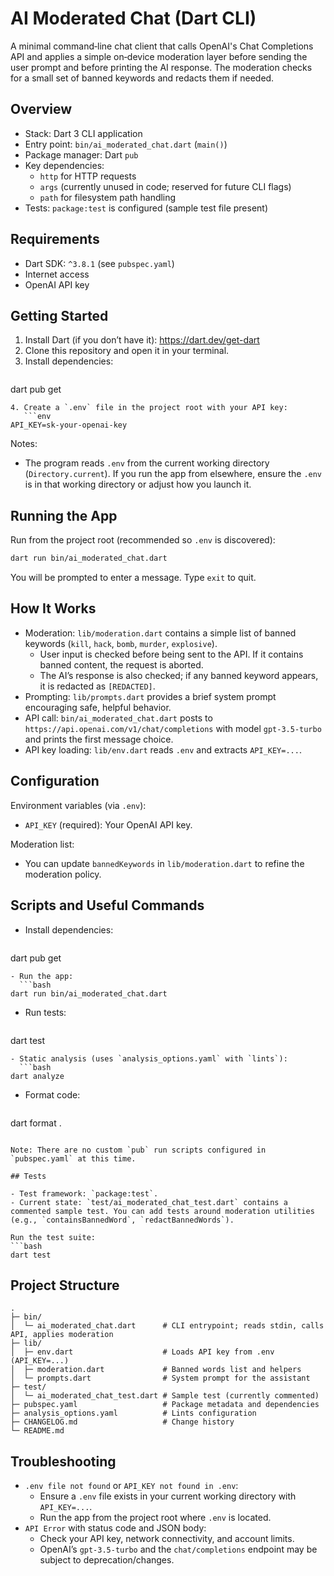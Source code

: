 # AI Moderated Chat (Dart CLI)

A minimal command‑line chat client that calls OpenAI's Chat Completions API and applies a simple on‑device moderation layer before sending the user prompt and before printing the AI response. The moderation checks for a small set of banned keywords and redacts them if needed.

## Overview

- Stack: Dart 3 CLI application
- Entry point: `bin/ai_moderated_chat.dart` (`main()`)
- Package manager: Dart `pub`
- Key dependencies: 
  - `http` for HTTP requests
  - `args` (currently unused in code; reserved for future CLI flags)
  - `path` for filesystem path handling
- Tests: `package:test` is configured (sample test file present)

## Requirements

- Dart SDK: `^3.8.1` (see `pubspec.yaml`)
- Internet access
- OpenAI API key

## Getting Started

1. Install Dart (if you don’t have it): https://dart.dev/get-dart
2. Clone this repository and open it in your terminal.
3. Install dependencies:
   ```bash
dart pub get
```
4. Create a `.env` file in the project root with your API key:
   ```env
API_KEY=sk-your-openai-key
```
   Notes:
   - The program reads `.env` from the current working directory (`Directory.current`). If you run the app from elsewhere, ensure the `.env` is in that working directory or adjust how you launch it.

## Running the App

Run from the project root (recommended so `.env` is discovered):

```bash
dart run bin/ai_moderated_chat.dart
```

You will be prompted to enter a message. Type `exit` to quit.

## How It Works

- Moderation: `lib/moderation.dart` contains a simple list of banned keywords (`kill`, `hack`, `bomb`, `murder`, `explosive`).
  - User input is checked before being sent to the API. If it contains banned content, the request is aborted.
  - The AI’s response is also checked; if any banned keyword appears, it is redacted as `[REDACTED]`.
- Prompting: `lib/prompts.dart` provides a brief system prompt encouraging safe, helpful behavior.
- API call: `bin/ai_moderated_chat.dart` posts to `https://api.openai.com/v1/chat/completions` with model `gpt-3.5-turbo` and prints the first message choice.
- API key loading: `lib/env.dart` reads `.env` and extracts `API_KEY=...`.

## Configuration

Environment variables (via `.env`):

- `API_KEY` (required): Your OpenAI API key.

Moderation list:
- You can update `bannedKeywords` in `lib/moderation.dart` to refine the moderation policy.

## Scripts and Useful Commands

- Install dependencies:
  ```bash
dart pub get
```
- Run the app:
  ```bash
dart run bin/ai_moderated_chat.dart
```
- Run tests:
  ```bash
dart test
```
- Static analysis (uses `analysis_options.yaml` with `lints`):
  ```bash
dart analyze
```
- Format code:
  ```bash
dart format .
```

Note: There are no custom `pub` run scripts configured in `pubspec.yaml` at this time.

## Tests

- Test framework: `package:test`.
- Current state: `test/ai_moderated_chat_test.dart` contains a commented sample test. You can add tests around moderation utilities (e.g., `containsBannedWord`, `redactBannedWords`).

Run the test suite:
```bash
dart test
```

## Project Structure

```
.
├─ bin/
│  └─ ai_moderated_chat.dart      # CLI entrypoint; reads stdin, calls API, applies moderation
├─ lib/
│  ├─ env.dart                    # Loads API key from .env (API_KEY=...)
│  ├─ moderation.dart             # Banned words list and helpers
│  └─ prompts.dart                # System prompt for the assistant
├─ test/
│  └─ ai_moderated_chat_test.dart # Sample test (currently commented)
├─ pubspec.yaml                   # Package metadata and dependencies
├─ analysis_options.yaml          # Lints configuration
├─ CHANGELOG.md                   # Change history
└─ README.md
```

## Troubleshooting

- `.env file not found` or `API_KEY not found in .env`:
  - Ensure a `.env` file exists in your current working directory with `API_KEY=...`.
  - Run the app from the project root where `.env` is located.
- `API Error` with status code and JSON body:
  - Check your API key, network connectivity, and account limits.
  - OpenAI’s `gpt-3.5-turbo` and the `chat/completions` endpoint may be subject to deprecation/changes.
